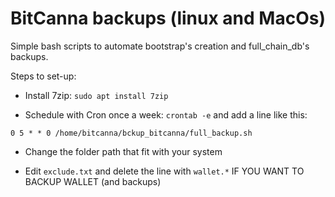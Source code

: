 # BitCanna backups (linux and MacOs)
Simple bash scripts to automate bootstrap's creation and full_chain_db's backups. 

Steps to set-up:
* Install 7zip: `sudo apt install 7zip`

* Schedule with Cron once a week: `crontab -e` and add a line like this:

```0 5 * * 0 /home/bitcanna/bckup_bitcanna/full_backup.sh```

* Change the folder path that fit with your system

* Edit `exclude.txt` and delete the line with `wallet.*` IF YOU WANT TO BACKUP WALLET (and backups)


